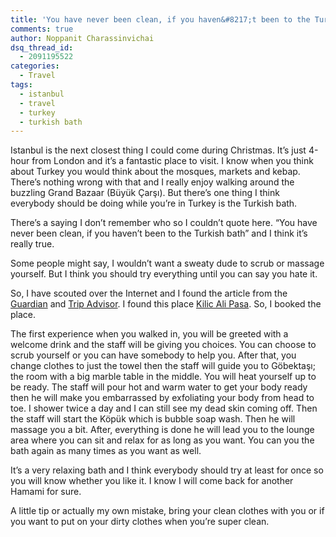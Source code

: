 ```yaml
---
title: 'You have never been clean, if you haven&#8217;t been to the Turkish bath.'
comments: true
author: Noppanit Charassinvichai
dsq_thread_id:
  - 2091195522
categories:
  - Travel
tags:
  - istanbul
  - travel
  - turkey
  - turkish bath
---
```

Istanbul is the next closest thing I could come during Christmas. It&#8217;s just 4-hour from London and it&#8217;s a fantastic place to visit. I know when you think about Turkey you would think about the mosques, markets and kebap. There&#8217;s nothing wrong with that and I really enjoy walking around the buzzling Grand Bazaar (Büyük Çarşı). But there&#8217;s one thing I think everybody should be doing while you&#8217;re in Turkey is the Turkish bath. 

There&#8217;s a saying I don&#8217;t remember who so I couldn&#8217;t quote here. &#8220;You have never been clean, if you haven&#8217;t been to the Turkish bath&#8221; and I think it&#8217;s really true. 

Some people might say, I wouldn&#8217;t want a sweaty dude to scrub or massage yourself. But I think you should try everything until you can say you hate it. 

So, I have scouted over the Internet and I found the article from the [Guardian][1] and [Trip Advisor][2]. I found this place [Kilic Ali Pasa][3]. So, I booked the place. 

The first experience when you walked in, you will be greeted with a welcome drink and the staff will be giving you choices. You can choose to scrub yourself or you can have somebody to help you. After that, you change clothes to just the towel then the staff will guide you to Göbektaşı; the room with a big marble table in the middle. You will heat yourself up to be ready. The staff will pour hot and warm water to get your body ready then he will make you embarrassed by exfoliating your body from head to toe. I shower twice a day and I can still see my dead skin coming off. Then the staff will start the Köpük which is bubble soap wash. Then he will massage you a bit. After, everything is done he will lead you to the lounge area where you can sit and relax for as long as you want. You can you the bath again as many times as you want as well. 

It&#8217;s a very relaxing bath and I think everybody should try at least for once so you will know whether you like it. I know I will come back for another Hamami for sure. 

A little tip or actually my own mistake, bring your clean clothes with you or if you want to put on your dirty clothes when you&#8217;re super clean.

 [1]: http://www.theguardian.com/travel/2013/mar/22/istanbul-karakoy-top-10-cafes-shops-galleries "guardian"
 [2]: http://www.tripadvisor.co.uk/Attraction_Review-g293974-d3626134-Reviews-Kilic_Ali_Pasa_Hamami-Istanbul.html "trip advisor"
 [3]: http://kilicalipasahamami.com/